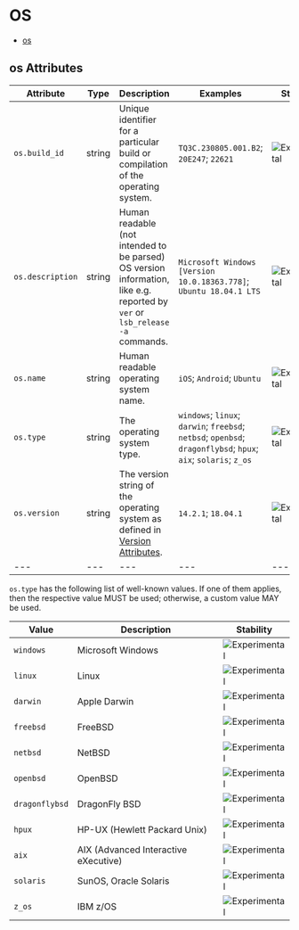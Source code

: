 
<!--- Hugo front matter used to generate the website version of this page:
--->

# OS

- [os](#os)


## os Attributes

| Attribute  | Type | Description  | Examples  | Stability |
|---|---|---|---|---|
| `os.build_id` |  string | Unique identifier for a particular build or compilation of the operating system.  | `TQ3C.230805.001.B2`; `20E247`; `22621` | ![Experimental](https://img.shields.io/badge/-experimental-blue) |
| `os.description` |  string | Human readable (not intended to be parsed) OS version information, like e.g. reported by `ver` or `lsb_release -a` commands.  | `Microsoft Windows [Version 10.0.18363.778]`; `Ubuntu 18.04.1 LTS` | ![Experimental](https://img.shields.io/badge/-experimental-blue) |
| `os.name` |  string | Human readable operating system name.  | `iOS`; `Android`; `Ubuntu` | ![Experimental](https://img.shields.io/badge/-experimental-blue) |
| `os.type` |  string | The operating system type.  | `windows`; `linux`; `darwin`; `freebsd`; `netbsd`; `openbsd`; `dragonflybsd`; `hpux`; `aix`; `solaris`; `z_os` | ![Experimental](https://img.shields.io/badge/-experimental-blue) |
| `os.version` |  string | The version string of the operating system as defined in [Version Attributes](/docs/resource/README.md#version-attributes).  | `14.2.1`; `18.04.1` | ![Experimental](https://img.shields.io/badge/-experimental-blue) |
|---|---|---|---|---|


`os.type` has the following list of well-known values. If one of them applies, then the respective value MUST be used; otherwise, a custom value MAY be used.

| Value  | Description | Stability |
|---|---|---|
| `windows` | Microsoft Windows |  ![Experimental](https://img.shields.io/badge/-experimental-blue) |
| `linux` | Linux |  ![Experimental](https://img.shields.io/badge/-experimental-blue) |
| `darwin` | Apple Darwin |  ![Experimental](https://img.shields.io/badge/-experimental-blue) |
| `freebsd` | FreeBSD |  ![Experimental](https://img.shields.io/badge/-experimental-blue) |
| `netbsd` | NetBSD |  ![Experimental](https://img.shields.io/badge/-experimental-blue) |
| `openbsd` | OpenBSD |  ![Experimental](https://img.shields.io/badge/-experimental-blue) |
| `dragonflybsd` | DragonFly BSD |  ![Experimental](https://img.shields.io/badge/-experimental-blue) |
| `hpux` | HP-UX (Hewlett Packard Unix) |  ![Experimental](https://img.shields.io/badge/-experimental-blue) |
| `aix` | AIX (Advanced Interactive eXecutive) |  ![Experimental](https://img.shields.io/badge/-experimental-blue) |
| `solaris` | SunOS, Oracle Solaris |  ![Experimental](https://img.shields.io/badge/-experimental-blue) |
| `z_os` | IBM z/OS |  ![Experimental](https://img.shields.io/badge/-experimental-blue) |

